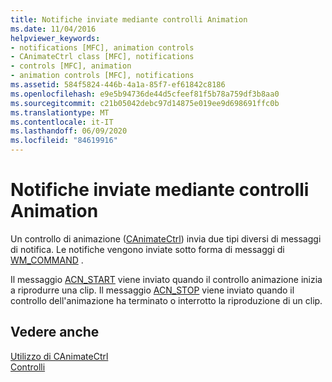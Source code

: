```yaml
---
title: Notifiche inviate mediante controlli Animation
ms.date: 11/04/2016
helpviewer_keywords:
- notifications [MFC], animation controls
- CAnimateCtrl class [MFC], notifications
- controls [MFC], animation
- animation controls [MFC], notifications
ms.assetid: 584f5824-446b-4a1a-85f7-ef61842c8186
ms.openlocfilehash: e9e5b94736de44d5cfeef81f5b78a759df3b8aa0
ms.sourcegitcommit: c21b05042debc97d14875e019ee9d698691ffc0b
ms.translationtype: MT
ms.contentlocale: it-IT
ms.lasthandoff: 06/09/2020
ms.locfileid: "84619916"
---
```

# <a name="notifications-sent-by-animation-controls"></a>Notifiche inviate mediante controlli Animation

Un controllo di animazione ([CAnimateCtrl](reference/canimatectrl-class.md)) invia due tipi diversi di messaggi di notifica. Le notifiche vengono inviate sotto forma di messaggi di [WM_COMMAND](/windows/win32/menurc/wm-command) .

Il messaggio [ACN_START](/windows/win32/Controls/acn-start) viene inviato quando il controllo animazione inizia a riprodurre una clip. Il messaggio [ACN_STOP](/windows/win32/Controls/acn-stop) viene inviato quando il controllo dell'animazione ha terminato o interrotto la riproduzione di un clip.

## <a name="see-also"></a>Vedere anche

[Utilizzo di CAnimateCtrl](using-canimatectrl.md)<br/>
[Controlli](controls-mfc.md)
